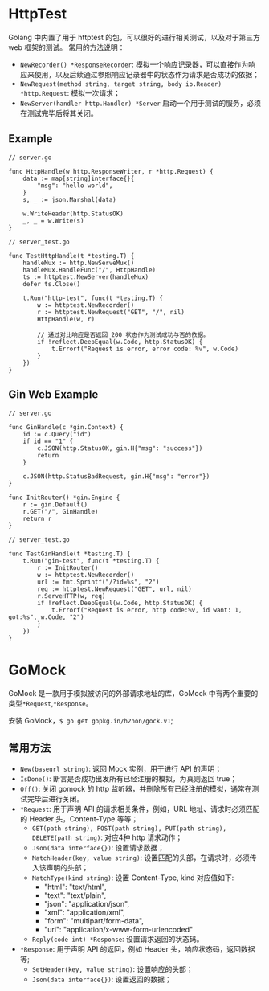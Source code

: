 # HttpTest

Golang 中内置了用于 httptest 的包，可以很好的进行相关测试，以及对于第三方 web 框架的测试。
常用的方法说明：

- `NewRecorder() *ResponseRecorder`: 模拟一个响应记录器，可以直接作为响应来使用，以及后续通过参照响应记录器中的状态作为请求是否成功的依据；
- `NewRequest(method string, target string, body io.Reader) *http.Request`: 模拟一次请求；
- `NewServer(handler http.Handler) *Server` 启动一个用于测试的服务，必须在测试完毕后将其关闭。

## Example

```
// server.go

func HttpHandle(w http.ResponseWriter, r *http.Request) {
	data := map[string]interface{}{
		"msg": "hello world",
	}
	s, _ := json.Marshal(data)

	w.WriteHeader(http.StatusOK)
	_, _ = w.Write(s)
}

// server_test.go

func TestHttpHandle(t *testing.T) {
	handleMux := http.NewServeMux()
	handleMux.HandleFunc("/", HttpHandle)
	ts := httptest.NewServer(handleMux)
	defer ts.Close()

	t.Run("http-test", func(t *testing.T) {
		w := httptest.NewRecorder()
		r := httptest.NewRequest("GET", "/", nil)
		HttpHandle(w, r)

		// 通过对比响应是否返回 200 状态作为测试成功与否的依据。
		if !reflect.DeepEqual(w.Code, http.StatusOK) {
			t.Errorf("Request is error, error code: %v", w.Code)
		}
	})
}
```

## Gin Web Example

```
// server.go

func GinHandle(c *gin.Context) {
	id := c.Query("id")
	if id == "1" {
		c.JSON(http.StatusOK, gin.H{"msg": "success"})
		return
	}

	c.JSON(http.StatusBadRequest, gin.H{"msg": "error"})
}

func InitRouter() *gin.Engine {
	r := gin.Default()
	r.GET("/", GinHandle)
	return r
}

// server_test.go

func TestGinHandle(t *testing.T) {
	t.Run("gin-test", func(t *testing.T) {
		r := InitRouter()
		w := httptest.NewRecorder()
		url := fmt.Sprintf("/?id=%s", "2")
		req := httptest.NewRequest("GET", url, nil)
		r.ServeHTTP(w, req)
		if !reflect.DeepEqual(w.Code, http.StatusOK) {
			t.Errorf("Request is error, http code:%v, id want: 1, got:%s", w.Code, "2")
		}
	})
}
```


# GoMock

GoMock 是一款用于模拟被访问的外部请求地址的库，GoMock 中有两个重要的类型`*Request`,`*Response`。

安装 GoMock，`$ go get gopkg.in/h2non/gock.v1`;

## 常用方法

- `New(baseurl string)`: 返回 Mock 实例，用于进行 API 的声明；
- `IsDone()`: 断言是否成功出发所有已经注册的模拟，为真则返回 true；
- `Off()`: 关闭 gomock 的 http 监听器，并删除所有已经注册的模拟，通常在测试完毕后进行关闭。
- `*Request`: 用于声明 API 的请求相关条件，例如，URL 地址、请求时必须匹配的 Header 头，Content-Type 等等；
    - `GET(path string), POST(path string), PUT(path string), DELETE(path string)`: 对应4种 http 请求动作；
    - `Json(data interface{})`: 设置请求数据；
    - `MatchHeader(key, value string)`: 设置匹配的头部，在请求时，必须传入该声明的头部；
    - `MatchType(kind string)`: 设置 Content-Type, kind 对应值如下:
        - "html": "text/html",
        - "text": "text/plain",
        - "json": "application/json",
        - "xml":  "application/xml",
        - "form": "multipart/form-data",
        - "url": "application/x-www-form-urlencoded"
    - `Reply(code int) *Response`: 设置请求返回的状态码。
- `*Response`: 用于声明 API 的返回，例如 Header 头，响应状态码，返回数据等;
    - `SetHeader(key, value string)`: 设置响应的头部；
    - `Json(data interface{})`: 设置返回的数据；